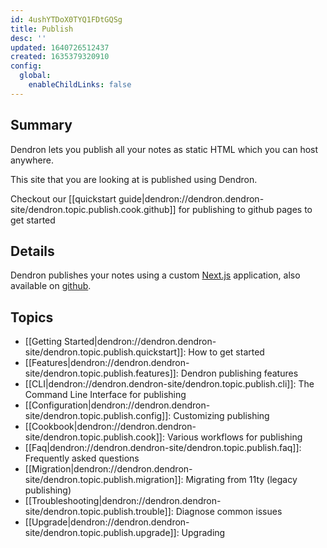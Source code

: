 ```yaml
---
id: 4ushYTDoX0TYQ1FDtGQSg
title: Publish
desc: ''
updated: 1640726512437
created: 1635379320910
config:
  global:
    enableChildLinks: false
---
```


## Summary

Dendron lets you publish all your notes as static HTML which you can host anywhere.

This site that you are looking at is published using Dendron. 

Checkout our [[quickstart guide|dendron://dendron.dendron-site/dendron.topic.publish.cook.github]] for publishing to github pages to get started

## Details

Dendron publishes your notes using a custom [Next.js](https://nextjs.org/) application, also available on [github](https://github.com/dendronhq/nextjs-template).

## Topics
- [[Getting Started|dendron://dendron.dendron-site/dendron.topic.publish.quickstart]]: How to get started
- [[Features|dendron://dendron.dendron-site/dendron.topic.publish.features]]: Dendron publishing features
- [[CLI|dendron://dendron.dendron-site/dendron.topic.publish.cli]]: The Command Line Interface for publishing
- [[Configuration|dendron://dendron.dendron-site/dendron.topic.publish.config]]: Customizing publishing
- [[Cookbook|dendron://dendron.dendron-site/dendron.topic.publish.cook]]: Various workflows for publishing
- [[Faq|dendron://dendron.dendron-site/dendron.topic.publish.faq]]: Frequently asked questions
- [[Migration|dendron://dendron.dendron-site/dendron.topic.publish.migration]]: Migrating from 11ty (legacy publishing)
- [[Troubleshooting|dendron://dendron.dendron-site/dendron.topic.publish.trouble]]: Diagnose common issues
- [[Upgrade|dendron://dendron.dendron-site/dendron.topic.publish.upgrade]]: Upgrading 